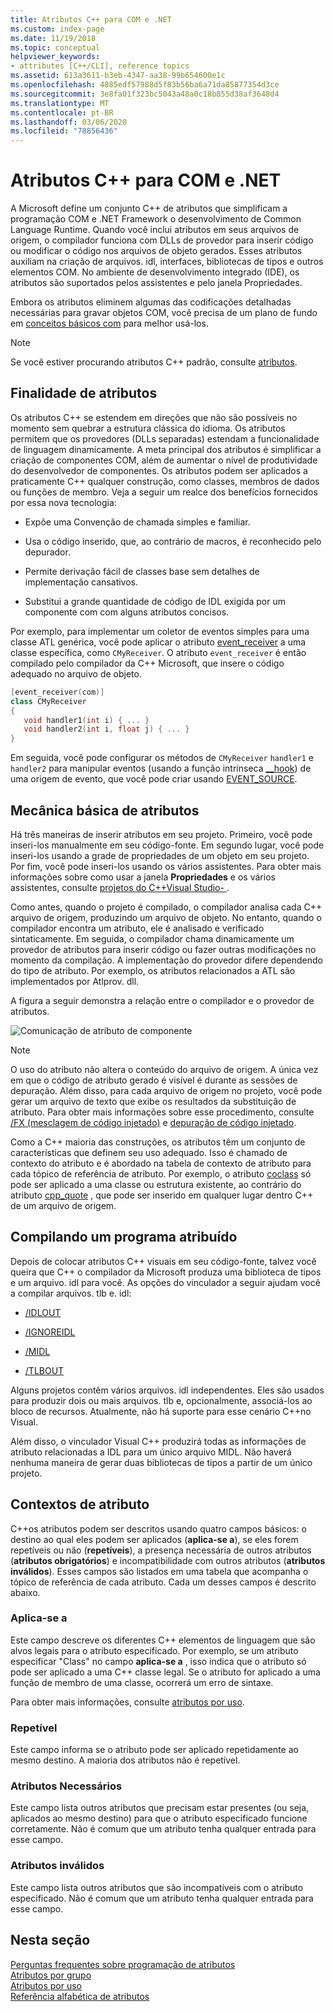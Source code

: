 ```yaml
---
title: Atributos C++ para COM e .NET
ms.custom: index-page
ms.date: 11/19/2018
ms.topic: conceptual
helpviewer_keywords:
- attributes [C++/CLI], reference topics
ms.assetid: 613a3611-b3eb-4347-aa38-99b654600e1c
ms.openlocfilehash: 4885edf57988d5f83b56ba6a71da85877354d3ce
ms.sourcegitcommit: 3e8fa01f323bc5043a48a0c18b855d38af3648d4
ms.translationtype: MT
ms.contentlocale: pt-BR
ms.lasthandoff: 03/06/2020
ms.locfileid: "78856436"
---
```

# <a name="c-attributes-for-com-and-net"></a>Atributos C++ para COM e .NET

A Microsoft define um conjunto C++ de atributos que simplificam a programação COM e .NET Framework o desenvolvimento de Common Language Runtime. Quando você inclui atributos em seus arquivos de origem, o compilador funciona com DLLs de provedor para inserir código ou modificar o código nos arquivos de objeto gerados. Esses atributos auxiliam na criação de arquivos. idl, interfaces, bibliotecas de tipos e outros elementos COM. No ambiente de desenvolvimento integrado (IDE), os atributos são suportados pelos assistentes e pelo janela Propriedades.

Embora os atributos eliminem algumas das codificações detalhadas necessárias para gravar objetos COM, você precisa de um plano de fundo em [conceitos básicos com](/windows/win32/com/the-component-object-model) para melhor usá-los.

> [!NOTE]
> Se você estiver procurando atributos C++ padrão, consulte [atributos](../../cpp/attributes.md).

## <a name="purpose-of-attributes"></a>Finalidade de atributos

Os atributos C++ se estendem em direções que não são possíveis no momento sem quebrar a estrutura clássica do idioma. Os atributos permitem que os provedores (DLLs separadas) estendam a funcionalidade de linguagem dinamicamente. A meta principal dos atributos é simplificar a criação de componentes COM, além de aumentar o nível de produtividade do desenvolvedor de componentes. Os atributos podem ser aplicados a praticamente C++ qualquer construção, como classes, membros de dados ou funções de membro. Veja a seguir um realce dos benefícios fornecidos por essa nova tecnologia:

- Expõe uma Convenção de chamada simples e familiar.

- Usa o código inserido, que, ao contrário de macros, é reconhecido pelo depurador.

- Permite derivação fácil de classes base sem detalhes de implementação cansativos.

- Substitui a grande quantidade de código de IDL exigida por um componente com com alguns atributos concisos.

Por exemplo, para implementar um coletor de eventos simples para uma classe ATL genérica, você pode aplicar o atributo [event_receiver](event-receiver.md) a uma classe específica, como `CMyReceiver`. O atributo `event_receiver` é então compilado pelo compilador da C++ Microsoft, que insere o código adequado no arquivo de objeto.

```cpp
[event_receiver(com)]
class CMyReceiver
{
   void handler1(int i) { ... }
   void handler2(int i, float j) { ... }
}
```

Em seguida, você pode configurar os métodos de `CMyReceiver` `handler1` e `handler2` para manipular eventos (usando a função intrínseca [__hook](../../cpp/hook.md)) de uma origem de evento, que você pode criar usando [EVENT_SOURCE](event-source.md).

## <a name="basic-mechanics-of-attributes"></a>Mecânica básica de atributos

Há três maneiras de inserir atributos em seu projeto. Primeiro, você pode inseri-los manualmente em seu código-fonte. Em segundo lugar, você pode inseri-los usando a grade de propriedades de um objeto em seu projeto. Por fim, você pode inseri-los usando os vários assistentes. Para obter mais informações sobre como usar a janela **Propriedades** e os vários assistentes, consulte [projetos do C++Visual Studio- ](../../build/creating-and-managing-visual-cpp-projects.md).

Como antes, quando o projeto é compilado, o compilador analisa cada C++ arquivo de origem, produzindo um arquivo de objeto. No entanto, quando o compilador encontra um atributo, ele é analisado e verificado sintaticamente. Em seguida, o compilador chama dinamicamente um provedor de atributos para inserir código ou fazer outras modificações no momento da compilação. A implementação do provedor difere dependendo do tipo de atributo. Por exemplo, os atributos relacionados a ATL são implementados por Atlprov. dll.

A figura a seguir demonstra a relação entre o compilador e o provedor de atributos.

![Comunicação de atributo de componente](../media/vccompattrcomm.gif "Comunicação de atributo de componente")

> [!NOTE]
> O uso do atributo não altera o conteúdo do arquivo de origem. A única vez em que o código de atributo gerado é visível é durante as sessões de depuração. Além disso, para cada arquivo de origem no projeto, você pode gerar um arquivo de texto que exibe os resultados da substituição de atributo. Para obter mais informações sobre esse procedimento, consulte [/FX (mesclagem de código injetado)](../../build/reference/fx-merge-injected-code.md) e [depuração de código injetado](/visualstudio/debugger/how-to-debug-injected-code).

Como a C++ maioria das construções, os atributos têm um conjunto de características que definem seu uso adequado. Isso é chamado de contexto do atributo e é abordado na tabela de contexto de atributo para cada tópico de referência de atributo. Por exemplo, o atributo [coclass](coclass.md) só pode ser aplicado a uma classe ou estrutura existente, ao contrário do atributo [cpp_quote](cpp-quote.md) , que pode ser inserido em qualquer lugar dentro C++ de um arquivo de origem.

## <a name="building-an-attributed-program"></a>Compilando um programa atribuído

Depois de colocar atributos C++ visuais em seu código-fonte, talvez você queira que C++ o compilador da Microsoft produza uma biblioteca de tipos e um arquivo. idl para você. As opções do vinculador a seguir ajudam você a compilar arquivos. tlb e. idl:

- [/IDLOUT](../../build/reference/idlout-name-midl-output-files.md)

- [/IGNOREIDL](../../build/reference/ignoreidl-don-t-process-attributes-into-midl.md)

- [/MIDL](../../build/reference/midl-specify-midl-command-line-options.md)

- [/TLBOUT](../../build/reference/tlbout-name-dot-tlb-file.md)

Alguns projetos contêm vários arquivos. idl independentes. Eles são usados para produzir dois ou mais arquivos. tlb e, opcionalmente, associá-los ao bloco de recursos. Atualmente, não há suporte para esse cenário C++no Visual.

Além disso, o vinculador Visual C++ produzirá todas as informações de atributo relacionadas a IDL para um único arquivo MIDL. Não haverá nenhuma maneira de gerar duas bibliotecas de tipos a partir de um único projeto.

## <a name="contexts"></a>Contextos de atributo

C++os atributos podem ser descritos usando quatro campos básicos: o destino ao qual eles podem ser aplicados (**aplica-se a**), se eles forem repetíveis ou não (**repetíveis**), a presença necessária de outros atributos (**atributos obrigatórios**) e incompatibilidade com outros atributos (**atributos inválidos**). Esses campos são listados em uma tabela que acompanha o tópico de referência de cada atributo. Cada um desses campos é descrito abaixo.

### <a name="applies-to"></a>Aplica-se a

Este campo descreve os diferentes C++ elementos de linguagem que são alvos legais para o atributo especificado. Por exemplo, se um atributo especificar "Class" no campo **aplica-se a** , isso indica que o atributo só pode ser aplicado a uma C++ classe legal. Se o atributo for aplicado a uma função de membro de uma classe, ocorrerá um erro de sintaxe.

Para obter mais informações, consulte [atributos por uso](attributes-by-usage.md).

### <a name="repeatable"></a>Repetível

Este campo informa se o atributo pode ser aplicado repetidamente ao mesmo destino. A maioria dos atributos não é repetível.

### <a name="required-attributes"></a>Atributos Necessários

Este campo lista outros atributos que precisam estar presentes (ou seja, aplicados ao mesmo destino) para que o atributo especificado funcione corretamente. Não é comum que um atributo tenha qualquer entrada para esse campo.

### <a name="invalid-attributes"></a>Atributos inválidos

Este campo lista outros atributos que são incompatíveis com o atributo especificado. Não é comum que um atributo tenha qualquer entrada para esse campo.

## <a name="in-this-section"></a>Nesta seção

[Perguntas frequentes sobre programação de atributos](attribute-programming-faq.md)<br/>
[Atributos por grupo](attributes-by-group.md)<br/>
[Atributos por uso](attributes-by-usage.md)<br/>
[Referência alfabética de atributos](attributes-alphabetical-reference.md)